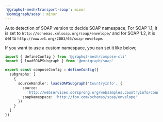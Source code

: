 ```yaml
---
'@graphql-mesh/transport-soap': minor
'@omnigraph/soap': minor
---
```


Auto detection of SOAP version to decide SOAP namespace;
For SOAP 1.1, it is set to `http://schemas.xmlsoap.org/soap/envelope/` and for SOAP 1.2, it is set to `http://www.w3.org/2003/05/soap-envelope`.

If you want to use a custom namespace, you can set it like below;

```ts
import { defineConfig } from '@graphql-mesh/compose-cli'
import { loadSOAPSubgraph } from '@omnigraph/soap'

export const composeConfig = defineConfig({
  subgraphs: [
    {
      sourceHandler: loadSOAPSubgraph('CountryInfo', {
        source:
          'http://webservices.oorsprong.org/websamples.countryinfo/CountryInfoService.wso?WSDL',
        soapNamespace: 'http://foo.com/schemas/soap/envelope'
      })
    }
  ]
})
```

